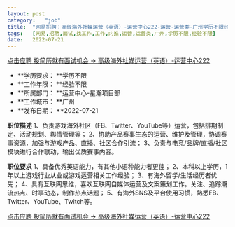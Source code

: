```yaml
---
layout:	post
category:	"job"
title:	"网易招聘：高级海外社媒运营（英语）-运营中心222-运营-运营类-广州学历不限经验不限"
tags:	[网易,招聘,面试,找工作,工作,内推,运营,运营类,广州,学历不限,经验不限]
date:	2022-07-21
---
```


[点击应聘 投简历就有面试机会 -> 高级海外社媒运营（英语）-运营中心222](http://mobile.bole.netease.com/bole/boleDetail?id=40246&employeeId=346f03c3cda5f04c&key=all)



- **学历要求： **学历不限
- **工作年限： **经验不限
- **所属部门： **运营中心-星瀚项目部
- **工作城市： **广州
- **发布日期： **2022-07-21



**职位描述**
1、负责游戏海外社区（FB、Twitter、YouTube等）运营，包括排期制定、活动规划、舆情管理等；
2、协助产品赛事生态的运营、维护及管理，协调赛事资源，加强与游戏产品、直播、社区合作引流；
3、负责与电竞/品牌/直播/社区模块进行合作联动，输出优质赛事内容。



**职位要求**
1、具备优秀英语能力，有其他小语种能力者更佳；
2、本科以上学历，1年以上游戏行业从业或游戏运营相关工作经验；
3、有海外留学/生活经历者优先；
4、具有互联网思维，喜欢互联网自媒体运营及文案策划工作。关注、追踪潮流热点、时事动态，制作热点话题；
5、有海外SNS及平台使用习惯，熟悉FB、Twitter、YouTube、Twitch等。



[点击应聘 投简历就有面试机会 -> 高级海外社媒运营（英语）-运营中心222](http://mobile.bole.netease.com/bole/boleDetail?id=40246&employeeId=346f03c3cda5f04c&key=all)